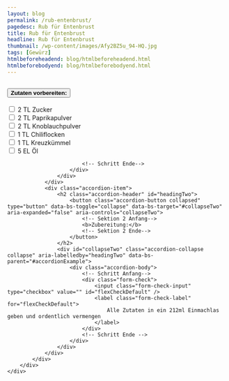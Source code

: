 ```yaml
---
layout: blog
permalink: /rub-entenbrust/
pagedesc: Rub für Entenbrust
title: Rub für Entenbrust
headline: Rub für Entenbrust
thumbnail: /wp-content/images/Afy2BZ5u_94-HQ.jpg
tags: [Gewürz]
htmlbeforeheadend: blog/htmlbeforeheadend.html
htmlbeforebodyend: blog/htmlbeforebodyend.html
---
```

<section data-bs-version="5.1">
    <div style="max-width: 600px; margin: auto;">
        <div style="margin-bottom: 20px;">
            <div class="accordion" id="accordionExample">
                <div class="accordion-item">
                    <h2 class="accordion-header" id="headingOne">
                        <button class="accordion-button" type="button" data-bs-toggle="collapse" data-bs-target="#collapseOne" aria-expanded="true" aria-controls="collapseOne">
                            <!-- Sektion 1 Anfang-->
                            <b>Zutaten vorbereiten:</b>
                            <!-- Sektion 1 Ende-->
                        </button>
                    </h2>
                    <div id="collapseOne" class="accordion-collapse collapse show" aria-labelledby="headingOne" data-bs-parent="#accordionExample">
                        <div class="accordion-body">
                            <!-- Schritt Anfang-->
                            <div class="form-check">
                                <input class="form-check-input" type="checkbox" value="" id="flexCheckDefault" />
                                <label class="form-check-label" for="flexCheckDefault">
                                    2 TL Zucker
                                </label>
                            </div>
                            <div class="form-check">
                                <input class="form-check-input" type="checkbox" value="" id="flexCheckDefault" />
                                <label class="form-check-label" for="flexCheckDefault">
                                    2 TL Paprikapulver
                                </label>
                            </div>
                            <div class="form-check">
                                <input class="form-check-input" type="checkbox" value="" id="flexCheckDefault" />
                                <label class="form-check-label" for="flexCheckDefault">
                                    2 TL Knoblauchpulver
                                </label>
                            </div>
                            <div class="form-check">
                                <input class="form-check-input" type="checkbox" value="" id="flexCheckDefault" />
                                <label class="form-check-label" for="flexCheckDefault">
                                    1 TL Chiliflocken
                                </label>
                            </div>
                            <div class="form-check">
                                <input class="form-check-input" type="checkbox" value="" id="flexCheckDefault" />
                                <label class="form-check-label" for="flexCheckDefault">
                                    1 TL Kreuzkümmel
                                </label>
                            </div>
                            <div class="form-check">
                                <input class="form-check-input" type="checkbox" value="" id="flexCheckDefault" />
                                <label class="form-check-label" for="flexCheckDefault">
                                    5 EL Öl
                                </label>
                            </div>

                            <!-- Schritt Ende-->
                        </div>
                    </div>
                </div>
                <div class="accordion-item">
                    <h2 class="accordion-header" id="headingTwo">
                        <button class="accordion-button collapsed" type="button" data-bs-toggle="collapse" data-bs-target="#collapseTwo" aria-expanded="false" aria-controls="collapseTwo">
                            <!-- Sektion 2 Anfang-->
                            <b>Zubereitung:</b>
                            <!-- Sektion 2 Ende-->
                        </button>
                    </h2>
                    <div id="collapseTwo" class="accordion-collapse collapse" aria-labelledby="headingTwo" data-bs-parent="#accordionExample">
                        <div class="accordion-body">
                            <!-- Schritt Anfang-->
                            <div class="form-check">
                                <input class="form-check-input" type="checkbox" value="" id="flexCheckDefault" />
                                <label class="form-check-label" for="flexCheckDefault">
                                    Alle Zutaten in ein 212ml Einmachlas geben und ordentlich vermengen
                                </label>
                            </div>
                            <!-- Schritt Ende -->
                        </div>
                    </div>
                </div>
            </div>
        </div>
    </div>
</section>
